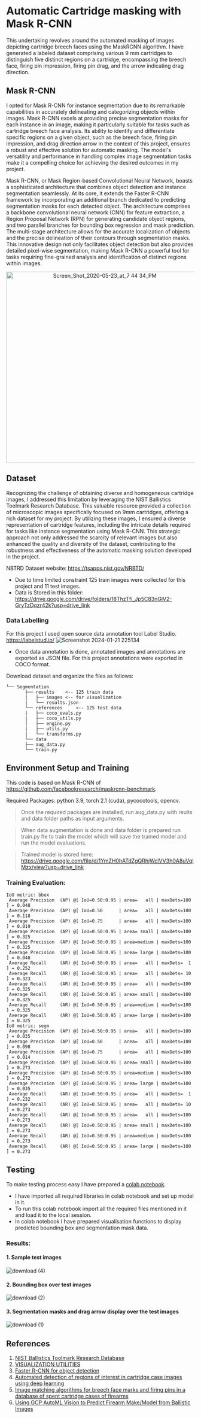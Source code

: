 # Automatic Cartridge masking with Mask R-CNN

This undertaking revolves around the automated masking of images depicting cartridge breech faces using the MaskRCNN algorithm. I have generated a labeled dataset comprising various 9 mm cartridges to distinguish five distinct regions on a cartridge, encompassing the breech face, firing pin impression, firing pin drag, and the arrow indicating drag direction.


## Mask R-CNN

I opted for Mask R-CNN for instance segmentation due to its remarkable capabilities in accurately delineating and categorizing objects within images. Mask R-CNN excels at providing precise segmentation masks for each instance in an image, making it particularly suitable for tasks such as cartridge breech face analysis. Its ability to identify and differentiate specific regions on a given object, such as the breech face, firing pin impression, and drag direction arrow in the context of this project, ensures a robust and effective solution for automatic masking. The model's versatility and performance in handling complex image segmentation tasks make it a compelling choice for achieving the desired outcomes in my project.

Mask R-CNN, or Mask Region-based Convolutional Neural Network, boasts a sophisticated architecture that combines object detection and instance segmentation seamlessly. At its core, it extends the Faster R-CNN framework by incorporating an additional branch dedicated to predicting segmentation masks for each detected object. The architecture comprises a backbone convolutional neural network (CNN) for feature extraction, a Region Proposal Network (RPN) for generating candidate object regions, and two parallel branches for bounding box regression and mask prediction. The multi-stage architecture allows for the accurate localization of objects and the precise delineation of their contours through segmentation masks. This innovative design not only facilitates object detection but also provides detailed pixel-wise segmentation, making Mask R-CNN a powerful tool for tasks requiring fine-grained analysis and identification of distinct regions within images.

<p align="center">
<img width="511" alt="Screen_Shot_2020-05-23_at_7 44 34_PM" src="https://github.com/ManthanKPatel/Automatic_cartridge_masking/assets/90741568/fba368b5-bf6d-4111-b174-f0401eadfbc5">
</p>

## Dataset

Recognizing the challenge of obtaining diverse and homogeneous cartridge images, I addressed this limitation by leveraging the NIST Ballistics Toolmark Research Database. This valuable resource provided a collection of microscopic images specifically focused on 9mm cartridges, offering a rich dataset for my project. By utilizing these images, I ensured a diverse representation of cartridge features, including the intricate details required for tasks like instance segmentation using Mask R-CNN. This strategic approach not only addressed the scarcity of relevant images but also enhanced the quality and diversity of the dataset, contributing to the robustness and effectiveness of the automatic masking solution developed in the project. 

NBTRD Dataset website: https://tsapps.nist.gov/NRBTD/

* Due to time limited constraint 125 train images were collected for this project and 11 test images.
* Data is Stored in this folder: https://drive.google.com/drive/folders/18ThzTfi_Jp5C83nGlV2-GryTzDqzr42k?usp=drive_link


### Data Labelling

For this project I used open source data annotation tool Label Studio.  https://labelstud.io/
![Screenshot 2024-01-21 225134](https://github.com/ManthanKPatel/Automatic_cartridge_masking/assets/90741568/56b70599-d105-4b9b-8590-c8129369ca86)
* Once data annotation is done, annotated images and annotations are exported as JSON file. For this project annotations were exported in COCO format.

Download dataset and organize the files as follows:

```plain
└── Segmentation
       ├── results    <-- 125 train data
       |   ├── images <-- for visualization
       |   └── results.json
       └── references     <-- 125 test data
       |   ├── coco_evals.py 
       |   ├── coco_utils.py
       |   ├── engine.py
       |   ├── utils.py
       |   └── transforms.py 
       └── data
       ├── aug_data.py
       └── train.py
```
## Environment Setup and Training

This code is based on Mask R-CNN of https://github.com/facebookresearch/maskrcnn-benchmark.

Required Packages: python 3.9, torch 2.1 (cuda), pycocotools, opencv.

> Once the required packages are installed, run aug_data.py with reults and data folder paths as input arguments.

> When data augmentation is done and data folder is prepared run train.py fle to train the model which will save the trained model and run the model evaluations.

> Trained model is stored here: https://drive.google.com/file/d/1YmZH0hATdZgQRhjWclVV3h0A8uVqlMzx/view?usp=drive_link


### Training Evaluation:
```
IoU metric: bbox
 Average Precision  (AP) @[ IoU=0.50:0.95 | area=   all | maxDets=100 ] = 0.048
 Average Precision  (AP) @[ IoU=0.50      | area=   all | maxDets=100 ] = 0.118
 Average Precision  (AP) @[ IoU=0.75      | area=   all | maxDets=100 ] = 0.019
 Average Precision  (AP) @[ IoU=0.50:0.95 | area= small | maxDets=100 ] = 0.325
 Average Precision  (AP) @[ IoU=0.50:0.95 | area=medium | maxDets=100 ] = 0.325
 Average Precision  (AP) @[ IoU=0.50:0.95 | area= large | maxDets=100 ] = 0.048
 Average Recall     (AR) @[ IoU=0.50:0.95 | area=   all | maxDets=  1 ] = 0.252
 Average Recall     (AR) @[ IoU=0.50:0.95 | area=   all | maxDets= 10 ] = 0.323
 Average Recall     (AR) @[ IoU=0.50:0.95 | area=   all | maxDets=100 ] = 0.325
 Average Recall     (AR) @[ IoU=0.50:0.95 | area= small | maxDets=100 ] = 0.325
 Average Recall     (AR) @[ IoU=0.50:0.95 | area=medium | maxDets=100 ] = 0.325
 Average Recall     (AR) @[ IoU=0.50:0.95 | area= large | maxDets=100 ] = 0.325
IoU metric: segm
 Average Precision  (AP) @[ IoU=0.50:0.95 | area=   all | maxDets=100 ] = 0.035
 Average Precision  (AP) @[ IoU=0.50      | area=   all | maxDets=100 ] = 0.098
 Average Precision  (AP) @[ IoU=0.75      | area=   all | maxDets=100 ] = 0.014
 Average Precision  (AP) @[ IoU=0.50:0.95 | area= small | maxDets=100 ] = 0.273
 Average Precision  (AP) @[ IoU=0.50:0.95 | area=medium | maxDets=100 ] = 0.272
 Average Precision  (AP) @[ IoU=0.50:0.95 | area= large | maxDets=100 ] = 0.035
 Average Recall     (AR) @[ IoU=0.50:0.95 | area=   all | maxDets=  1 ] = 0.232
 Average Recall     (AR) @[ IoU=0.50:0.95 | area=   all | maxDets= 10 ] = 0.273
 Average Recall     (AR) @[ IoU=0.50:0.95 | area=   all | maxDets=100 ] = 0.273
 Average Recall     (AR) @[ IoU=0.50:0.95 | area= small | maxDets=100 ] = 0.273
 Average Recall     (AR) @[ IoU=0.50:0.95 | area=medium | maxDets=100 ] = 0.273
 Average Recall     (AR) @[ IoU=0.50:0.95 | area= large | maxDets=100 ] = 0.273
```

## Testing

To make testing process easy I have prepared a [colab notebook](https://drive.google.com/file/d/1rNj2jjm1xRfC6KFc1wh0fYplbAE5Z3wP/view?usp=sharing).

* I have imported all required libraries in colab notebook and set up model in it.
* To run this colab notebook import all the required files mentioned in it and load it to the local session.
* In colab notebook I have prepared visualisation functions to display predicted bounding box and segmentation mask data.

### Results:

#### 1. Sample test images
   
![download (4)](https://github.com/ManthanKPatel/Automatic_cartridge_masking/assets/90741568/95e9638f-216d-458f-b857-fd489d1eedfe)

#### 2. Bounding box over test images
   
![download (2)](https://github.com/ManthanKPatel/Automatic_cartridge_masking/assets/90741568/ff5d581c-4c5f-4f01-b5d3-53cfaeddfb66)

#### 3. Segmentation masks and drag arrow display over the test images
   
![download (1)](https://github.com/ManthanKPatel/Automatic_cartridge_masking/assets/90741568/c8225e33-748f-43e4-badc-e96e1bcae68d)

## References

1. [NIST Ballistics Toolmark Research Database](https://tsapps.nist.gov/NRBTD/Studies/Search)
2. [VISUALIZATION UTILITIES](https://pytorch.org/vision/0.11/auto_examples/plot_visualization_utils.html)
3. [Faster R-CNN for object detection](https://debuggercafe.com/custom-object-detection-using-pytorch-faster-rcnn/)
4. [Automated detection of regions of interest in cartridge case images using deep learning](https://onlinelibrary.wiley.com/doi/full/10.1111/1556-4029.15319)
5. [Image matching algorithms for breech face marks and firing pins in a database of spent cartridge cases of firearms](https://www.sciencedirect.com/science/article/pii/S0379073800004205)
6. [Using GCP AutoML Vision to Predict Firearm Make/Model from Ballistic Images](https://medium.com/@dstepp2/using-gcp-automl-vision-to-predict-firearm-make-model-from-ballistic-images-55a7ca6086db)
